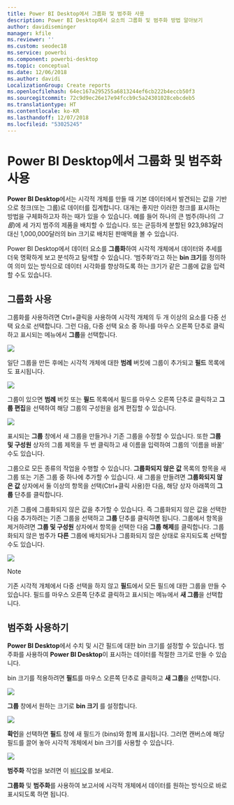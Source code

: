 ```yaml
---
title: Power BI Desktop에서 그룹화 및 범주화 사용
description: Power BI Desktop에서 요소의 그룹화 및 범주화 방법 알아보기
author: davidiseminger
manager: kfile
ms.reviewer: ''
ms.custom: seodec18
ms.service: powerbi
ms.component: powerbi-desktop
ms.topic: conceptual
ms.date: 12/06/2018
ms.author: davidi
LocalizationGroup: Create reports
ms.openlocfilehash: 64ec167a295255a6813244ef6cb222b4eccb50f3
ms.sourcegitcommit: 72c9d9ec26e17e94fccb9c5a24301028cebcdeb5
ms.translationtype: HT
ms.contentlocale: ko-KR
ms.lasthandoff: 12/07/2018
ms.locfileid: "53025245"
---
```

# <a name="use-grouping-and-binning-in-power-bi-desktop"></a>Power BI Desktop에서 그룹화 및 범주화 사용
**Power BI Desktop**에서는 시각적 개체를 만들 때 기본 데이터에서 발견되는 값을 기반으로 청크(또는 그룹)로 데이터를 집계합니다. 대개는 좋지만 이러한 청크를 표시하는 방법을 구체화하고자 하는 때가 있을 수 있습니다. 예를 들어 하나의 큰 범주(하나의 *그룹*)에 세 가지 범주의 제품을 배치할 수 있습니다. 또는 균등하게 분할된 923,983달러 대신 1,000,000달러의 bin 크기로 배치된 판매액을 볼 수 있습니다.

Power BI Desktop에서 데이터 요소를 **그룹화**하여 시각적 개체에서 데이터와 추세를 더욱 명확하게 보고 분석하고 탐색할 수 있습니다. ‘범주화’라고 하는 **bin 크기**를 정의하여 의미 있는 방식으로 데이터 시각화를 향상하도록 하는 크기가 같은 그룹에 값을 입력할 수도 있습니다.

## <a name="using-grouping"></a>그룹화 사용
그룹화를 사용하려면 Ctrl+클릭을 사용하여 시각적 개체의 두 개 이상의 요소를 다중 선택 요소로 선택합니다. 그런 다음, 다중 선택 요소 중 하나를 마우스 오른쪽 단추로 클릭하고 표시되는 메뉴에서 **그룹**을 선택합니다.

![](media/desktop-grouping-and-binning/grouping-binning_1.png)

일단 그룹을 만든 후에는 시각적 개체에 대한 **범례** 버킷에 그룹이 추가되고 **필드** 목록에도 표시됩니다.

![](media/desktop-grouping-and-binning/grouping-binning_2.png)

그룹이 있으면 **범례** 버킷 또는 **필드** 목록에서 필드를 마우스 오른쪽 단추로 클릭하고 **그룹 편집**을 선택하여 해당 그룹의 구성원을 쉽게 편집할 수 있습니다.

![](media/desktop-grouping-and-binning/grouping-binning_3.png)

표시되는 **그룹** 창에서 새 그룹을 만들거나 기존 그룹을 수정할 수 있습니다. 또한 **그룹 및 구성원** 상자의 그룹 제목을 두 번 클릭하고 새 이름을 입력하여 그룹의 ‘이름을 바꿀’ 수도 있습니다.

그룹으로 모든 종류의 작업을 수행할 수 있습니다. **그룹화되지 않은 값** 목록의 항목을 새 그룹 또는 기존 그룹 중 하나에 추가할 수 있습니다. 새 그룹을 만들려면 **그룹화되지 않은 값** 상자에서 둘 이상의 항목을 선택(Ctrl+클릭 사용)한 다음, 해당 상자 아래쪽의 **그룹** 단추를 클릭합니다.

기존 그룹에 그룹화되지 않은 값을 추가할 수 있습니다. 즉 그룹화되지 않은 값을 선택한 다음 추가하려는 기존 그룹을 선택하고 **그룹** 단추를 클릭하면 됩니다. 그룹에서 항목을 제거하려면 **그룹 및 구성원** 상자에서 항목을 선택한 다음 **그룹 해제**를 클릭합니다. 그룹화되지 않은 범주가 **다른** 그룹에 배치되거나 그룹화되지 않은 상태로 유지되도록 선택할 수도 있습니다.

![](media/desktop-grouping-and-binning/grouping-binning_4.png)

> [!NOTE]
> 기존 시각적 개체에서 다중 선택을 하지 않고 **필드**에서 모든 필드에 대한 그룹을 만들 수 있습니다. 필드를 마우스 오른쪽 단추로 클릭하고 표시되는 메뉴에서 **새 그룹**을 선택합니다.

## <a name="using-binning"></a>범주화 사용하기
**Power BI Desktop**에서 수치 및 시간 필드에 대한 bin 크기를 설정할 수 있습니다. 범주화를 사용하여 **Power BI Desktop**이 표시하는 데이터를 적절한 크기로 만들 수 있습니다.

bin 크기를 적용하려면 **필드**를 마우스 오른쪽 단추로 클릭하고 **새 그룹**을 선택합니다.

![](media/desktop-grouping-and-binning/grouping-binning_5.png)

**그룹** 창에서 원하는 크기로 **bin 크기** 를 설정합니다.

![](media/desktop-grouping-and-binning/grouping-binning_6.png)

**확인**을 선택하면 **필드** 창에 새 필드가 (bins)와 함께 표시됩니다. 그러면 캔버스에 해당 필드를 끌어 놓아 시각적 개체에서 bin 크기를 사용할 수 있습니다.

![](media/desktop-grouping-and-binning/grouping-binning_7.png)

**범주화** 작업을 보려면 이 [비디오](https://www.youtube.com/watch?v=BRvdZSfO0DY)를 보세요.

**그룹화** 및 **범주화**를 사용하여 보고서에 시각적 개체에서 데이터를 원하는 방식으로 바로 표시되도록 하면 됩니다.

